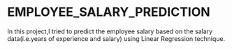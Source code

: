# EMPLOYEE_SALARY_PREDICTION
In this project,I tried to predict the employee salary based on the salary data(i.e.years of experience and salary) using Linear Regression technique.
